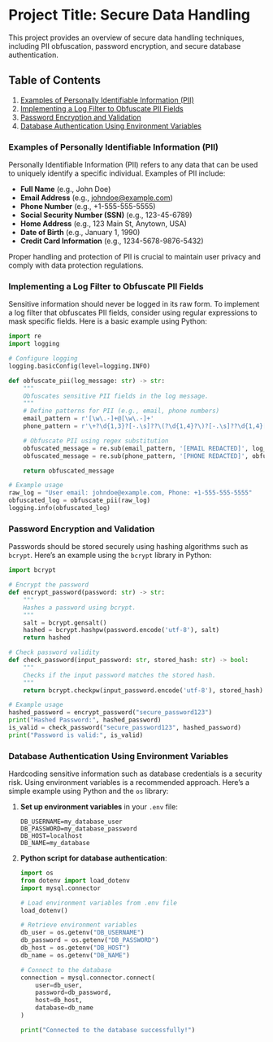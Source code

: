 # Project Title: Secure Data Handling

This project provides an overview of secure data handling techniques, including PII obfuscation, password encryption, and secure database authentication.

## Table of Contents

1. [Examples of Personally Identifiable Information (PII)](#examples-of-personally-identifiable-information-pii)
2. [Implementing a Log Filter to Obfuscate PII Fields](#implementing-a-log-filter-to-obfuscate-pii-fields)
3. [Password Encryption and Validation](#password-encryption-and-validation)
4. [Database Authentication Using Environment Variables](#database-authentication-using-environment-variables)

### Examples of Personally Identifiable Information (PII)

Personally Identifiable Information (PII) refers to any data that can be used to uniquely identify a specific individual. Examples of PII include:

- **Full Name** (e.g., John Doe)
- **Email Address** (e.g., johndoe@example.com)
- **Phone Number** (e.g., +1-555-555-5555)
- **Social Security Number (SSN)** (e.g., 123-45-6789)
- **Home Address** (e.g., 123 Main St, Anytown, USA)
- **Date of Birth** (e.g., January 1, 1990)
- **Credit Card Information** (e.g., 1234-5678-9876-5432)

Proper handling and protection of PII is crucial to maintain user privacy and comply with data protection regulations.

### Implementing a Log Filter to Obfuscate PII Fields

Sensitive information should never be logged in its raw form. To implement a log filter that obfuscates PII fields, consider using regular expressions to mask specific fields. Here is a basic example using Python:

```python
import re
import logging

# Configure logging
logging.basicConfig(level=logging.INFO)

def obfuscate_pii(log_message: str) -> str:
    """
    Obfuscates sensitive PII fields in the log message.
    """
    # Define patterns for PII (e.g., email, phone numbers)
    email_pattern = r'[\w\.-]+@[\w\.-]+'
    phone_pattern = r'\+?\d{1,3}?[-.\s]??\(?\d{1,4}?\)?[-.\s]??\d{1,4}[-.\s]??\d{1,9}'

    # Obfuscate PII using regex substitution
    obfuscated_message = re.sub(email_pattern, '[EMAIL REDACTED]', log_message)
    obfuscated_message = re.sub(phone_pattern, '[PHONE REDACTED]', obfuscated_message)

    return obfuscated_message

# Example usage
raw_log = "User email: johndoe@example.com, Phone: +1-555-555-5555"
obfuscated_log = obfuscate_pii(raw_log)
logging.info(obfuscated_log)
```

### Password Encryption and Validation

Passwords should be stored securely using hashing algorithms such as `bcrypt`. Here’s an example using the `bcrypt` library in Python:

```python
import bcrypt

# Encrypt the password
def encrypt_password(password: str) -> str:
    """
    Hashes a password using bcrypt.
    """
    salt = bcrypt.gensalt()
    hashed = bcrypt.hashpw(password.encode('utf-8'), salt)
    return hashed

# Check password validity
def check_password(input_password: str, stored_hash: str) -> bool:
    """
    Checks if the input password matches the stored hash.
    """
    return bcrypt.checkpw(input_password.encode('utf-8'), stored_hash)

# Example usage
hashed_password = encrypt_password("secure_password123")
print("Hashed Password:", hashed_password)
is_valid = check_password("secure_password123", hashed_password)
print("Password is valid:", is_valid)
```

### Database Authentication Using Environment Variables

Hardcoding sensitive information such as database credentials is a security risk. Using environment variables is a recommended approach. Here’s a simple example using Python and the `os` library:

1. **Set up environment variables** in your `.env` file:

   ```
   DB_USERNAME=my_database_user
   DB_PASSWORD=my_database_password
   DB_HOST=localhost
   DB_NAME=my_database
   ```

2. **Python script for database authentication**:

   ```python
   import os
   from dotenv import load_dotenv
   import mysql.connector

   # Load environment variables from .env file
   load_dotenv()

   # Retrieve environment variables
   db_user = os.getenv("DB_USERNAME")
   db_password = os.getenv("DB_PASSWORD")
   db_host = os.getenv("DB_HOST")
   db_name = os.getenv("DB_NAME")

   # Connect to the database
   connection = mysql.connector.connect(
       user=db_user,
       password=db_password,
       host=db_host,
       database=db_name
   )

   print("Connected to the database successfully!")
   ```
